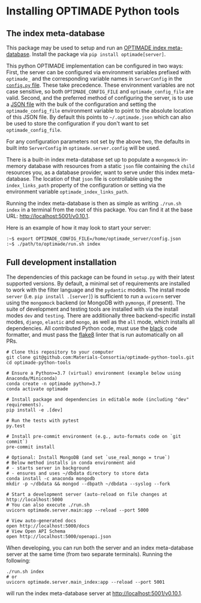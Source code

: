 # Installing OPTIMADE Python tools

## The index meta-database

This package may be used to setup and run an [OPTIMADE index meta-database](https://github.com/Materials-Consortia/OPTIMADE/blob/develop/optimade.rst#index-meta-database).
Install the package via `pip install optimade[server]`.

This python OPTIMADE implementation can be configured in two ways:
First, the server can be configured via environment variables prefixed with `optimade_` and the corresponding variable names in `ServerConfig` in the [`config.py` file](optimade/server/config.py). These take precedence. These environment variables are not case sensitive, so both `OPTIMADE_CONFIG_FILE` and `optimade_config_file` are valid.
Second, and the preferred method of configuring the server, is to use a [JSON file](example_json.config) with the bulk of the configuration and setting the `optimade_config_file` environment variable to point to the absolute location of this JSON file. By default this points to `~/.optimade.json` which can also be used to store the configuration if you don't want to set `optimade_config_file`.

For any configuration parameters not set by the above two, the defaults in built into `ServerConfig` in `optimade.server.config` will be used.

There is a built-in index meta-database set up to populate a `mongomock` in-memory database with resources from a static `json` file containing the `child` resources you, as a database provider, want to serve under this index meta-database. The location of that `json` file is controllable using the `index_links_path` property of the configuration or setting via the environment variable `optimade_index_links_path`.

Running the index meta-database is then as simple as writing `./run.sh index` in a terminal from the root of this package.
You can find it at the base URL: <http://localhost:5001/v0.10.1>.

Here is an example of how it may look to start your server:
```shell
:~$ export OPTIMADE_CONFIG_FILE=/home/optimade_server/config.json
:~$ ./path/to/optimade/run.sh index
```

## Full development installation

The dependencies of this package can be found in `setup.py` with their latest supported versions.
By default, a minimal set of requirements are installed to work with the filter language and the `pydantic` models.
The install mode `server` (i.e. `pip install .[server]`) is sufficient to run a `uvicorn` server using the `mongomock` backend (or MongoDB with `pymongo`, if present).
The suite of development and testing tools are installed with via the install modes `dev` and `testing`.
There are additionally three backend-specific install modes, `django`, `elastic` and `mongo`, as well as the `all` mode, which installs all dependencies.
All contributed Python code, must use the [black](https://github.com/ambv/black) code formatter, and must pass the [flake8](http://flake8.pycqa.org/en/latest/) linter that is run automatically on all PRs.

```shell
# Clone this repository to your computer
git clone git@github.com:Materials-Consortia/optimade-python-tools.git
cd optimade-python-tools

# Ensure a Python>=3.7 (virtual) environment (example below using Anaconda/Miniconda)
conda create -n optimade python=3.7
conda activate optimade

# Install package and dependencies in editable mode (including "dev" requirements).
pip install -e .[dev]

# Run the tests with pytest
py.test

# Install pre-commit environment (e.g., auto-formats code on `git commit`)
pre-commit install

# Optional: Install MongoDB (and set `use_real_mongo = true`)
# Below method installs in conda environment and
# - starts server in background
# - ensures and uses ~/dbdata directory to store data
conda install -c anaconda mongodb
mkdir -p ~/dbdata && mongod --dbpath ~/dbdata --syslog --fork

# Start a development server (auto-reload on file changes at http://localhost:5000
# You can also execute ./run.sh
uvicorn optimade.server.main:app --reload --port 5000

# View auto-generated docs
open http://localhost:5000/docs
# View Open API Schema
open http://localhost:5000/openapi.json
```

When developing, you can run both the server and an index meta-database server at the same time (from two separate terminals).
Running the following:

```shell
./run.sh index
# or
uvicorn optimade.server.main_index:app --reload --port 5001
```

will run the index meta-database server at <http://localhost:5001/v0.10.1>.
